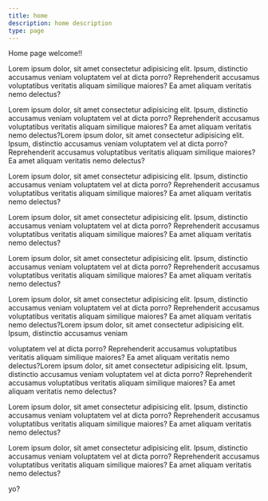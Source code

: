 ```yaml
---
title: home
description: home description
type: page
---
```


Home page welcome!!

Lorem ipsum dolor, sit amet consectetur adipisicing elit. Ipsum, distinctio accusamus veniam voluptatem vel at dicta porro? Reprehenderit accusamus voluptatibus veritatis aliquam similique maiores? Ea amet aliquam veritatis nemo delectus?

Lorem ipsum dolor, sit amet consectetur adipisicing elit. Ipsum, distinctio accusamus veniam voluptatem vel at dicta porro? Reprehenderit accusamus voluptatibus veritatis aliquam similique maiores? Ea amet aliquam veritatis nemo delectus?Lorem ipsum dolor, sit amet consectetur adipisicing elit. Ipsum, distinctio accusamus veniam voluptatem vel at dicta porro? Reprehenderit accusamus voluptatibus veritatis aliquam similique maiores? Ea amet aliquam veritatis nemo delectus?

Lorem ipsum dolor, sit amet consectetur adipisicing elit. Ipsum, distinctio accusamus veniam voluptatem vel at dicta porro? Reprehenderit accusamus voluptatibus veritatis aliquam similique maiores? Ea amet aliquam veritatis nemo delectus?

Lorem ipsum dolor, sit amet consectetur adipisicing elit. Ipsum, distinctio accusamus veniam voluptatem vel at dicta porro? Reprehenderit accusamus voluptatibus veritatis aliquam similique maiores? Ea amet aliquam veritatis nemo delectus?

Lorem ipsum dolor, sit amet consectetur adipisicing elit. Ipsum, distinctio accusamus veniam voluptatem vel at dicta porro? Reprehenderit accusamus voluptatibus veritatis aliquam similique maiores? Ea amet aliquam veritatis nemo delectus?

Lorem ipsum dolor, sit amet consectetur adipisicing elit. Ipsum, distinctio accusamus veniam voluptatem vel at dicta porro? Reprehenderit accusamus voluptatibus veritatis aliquam similique maiores? Ea amet aliquam veritatis nemo delectus?Lorem ipsum dolor, sit amet consectetur adipisicing elit. Ipsum, distinctio accusamus veniam

voluptatem vel at dicta porro? Reprehenderit accusamus voluptatibus veritatis aliquam similique maiores? Ea amet aliquam veritatis nemo delectus?Lorem ipsum dolor, sit amet consectetur adipisicing elit. Ipsum, distinctio accusamus veniam voluptatem vel at dicta porro? Reprehenderit accusamus voluptatibus veritatis aliquam similique maiores? Ea amet aliquam veritatis nemo delectus?

Lorem ipsum dolor, sit amet consectetur adipisicing elit. Ipsum, distinctio accusamus veniam voluptatem vel at dicta porro? Reprehenderit accusamus voluptatibus veritatis aliquam similique maiores? Ea amet aliquam veritatis nemo delectus?

Lorem ipsum dolor, sit amet consectetur adipisicing elit. Ipsum, distinctio accusamus veniam voluptatem vel at dicta porro? Reprehenderit accusamus voluptatibus veritatis aliquam similique maiores? Ea amet aliquam veritatis nemo delectus?

yo?
